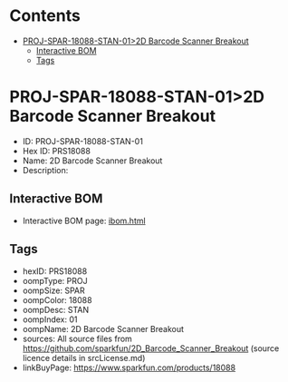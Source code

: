 



Contents
========

* [PROJ-SPAR-18088-STAN-01>2D Barcode Scanner Breakout](#proj-spar-18088-stan-012d-barcode-scanner-breakout)
	* [Interactive BOM](#interactive-bom)
	* [Tags](#tags)

# PROJ-SPAR-18088-STAN-01>2D Barcode Scanner Breakout

- ID: PROJ-SPAR-18088-STAN-01
- Hex ID: PRS18088
- Name: 2D Barcode Scanner Breakout
- Description: 

## Interactive BOM

- Interactive BOM page: [ibom.html](kicad/bom/ibom.html)

## Tags

- hexID: PRS18088
- oompType: PROJ
- oompSize: SPAR
- oompColor: 18088
- oompDesc: STAN
- oompIndex: 01
- oompName: 2D Barcode Scanner Breakout
- sources: All source files from https://github.com/sparkfun/2D_Barcode_Scanner_Breakout (source licence details in srcLicense.md)
- linkBuyPage: https://www.sparkfun.com/products/18088
